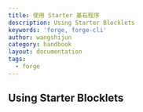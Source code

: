 ```yaml
---
title: 使用 Starter 基石程序
description: Using Starter Blocklets
keywords: 'forge, forge-cli'
author: wangshijun
category: handbook
layout: documentation
tags:
  - forge
---
```


## Using Starter Blocklets
